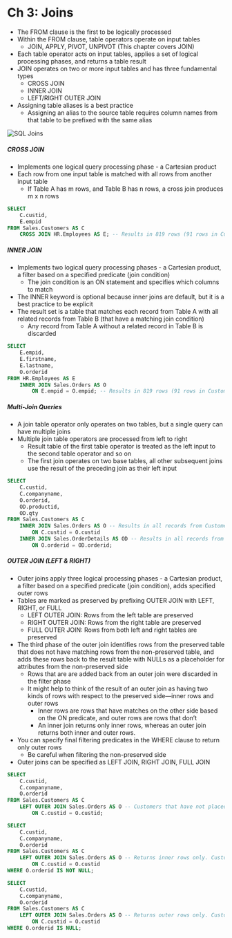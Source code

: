 # Ch 3: Joins

- The FROM clause is the first to be logically processed
- Within the FROM clause, table operators operate on input tables
	- JOIN, APPLY, PIVOT, UNPIVOT (This chapter covers JOIN)
- Each table operator acts on input tables, applies a set of logical processing phases, and returns a table result
- JOIN operates on two or more input tables and has three fundamental types
	- CROSS JOIN
	- INNER JOIN
	- LEFT/RIGHT OUTER JOIN
- Assigning table aliases is a best practice
	- Assigning an alias to the source table requires column names from that table to be prefixed with the same alias

![SQL Joins](https://github.com/nareyes/education/tree/main/fundamental_sql_server/notes\images\SQL_Joins.png)

##### CROSS JOIN
- Implements one logical query processing phase - a Cartesian product
- Each row from one input table is matched with all rows from another input table
	- If Table A has m rows, and Table B has n rows, a cross join produces m x n rows

``` SQL
SELECT
    C.custid,
    E.empid
FROM Sales.Customers AS C
    CROSS JOIN HR.Employees AS E; -- Results in 819 rows (91 rows in Customers, 9 rows in Employees)
```

##### INNER JOIN
- Implements two logical query processing phases - a Cartesian product, a filter based on a specified predicate (join condition)
	- The join condition is an ON statement and specifies which columns to match
- The INNER keyword is optional because inner joins are default, but it is a best practice to be explicit
- The result set is a table that matches each record from Table A with all related records from Table B (that have a matching join condition)
	- Any record from Table A without a related record in Table B is discarded

``` SQL
SELECT
    E.empid,
    E.firstname,
    E.lastname,
    O.orderid
FROM HR.Employees AS E
    INNER JOIN Sales.Orders AS O
        ON E.empid = O.empid; -- Results in 819 rows (91 rows in Customers, 9 rows in Employees). All rows have a match, so none are discarded.
```

##### Multi-Join Queries
- A join table operator only operates on two tables, but a single query can have multiple joins
- Multiple join table operators are processed from left to right
	- Result table of the first table operator is treated as the left input to the second table operator and so on
	- The first join operates on two base tables, all other subsequent joins use the result of the preceding join as their left input

``` SQL
SELECT
    C.custid,
    C.companyname,
    O.orderid,
    OD.productid,
    OD.qty
FROM Sales.Customers AS C
    INNER JOIN Sales.Orders AS O -- Results in all records from Customers with a matching record from Orders
        ON C.custid = O.custid
    INNER JOIN Sales.OrderDetails AS OD -- Results in all records from the preceding set with a matching record from OrderDetails
        ON O.orderid = OD.orderid;
```

##### OUTER JOIN (LEFT & RIGHT)
- Outer joins apply three logical processing phases - a Cartesian product, a filter based on  a specified predicate (join condition), adds specified outer rows
- Tables are marked as preserved by prefixing OUTER JOIN with LEFT, RIGHT, or FULL 
	- LEFT OUTER JOIN: Rows from the left table are preserved
	- RIGHT OUTER JOIN: Rows from the right table are preserved
	- FULL OUTER JOIN: Rows from both left and right tables are preserved
- The third phase of the outer join identifies rows from the preserved table that does not have matching rows from the non-preserved table, and adds these rows back to the result table with NULLs as a placeholder for attributes from the non-preserved side
	- Rows that are are added back from an outer join were discarded in the filter phase
	- It might help to think of the result of an outer join as having two kinds of rows with respect to the preserved side—inner rows and outer rows
		- Inner rows are rows that have matches on the other side based on the ON predicate, and outer rows are rows that don’t
		- An inner join returns only inner rows, whereas an outer join returns both inner and outer rows.
- You can specify final filtering predicates in the WHERE clause  to return only outer rows
	- Be careful when filtering the non-preserved side
- Outer joins can be specified as LEFT JOIN, RIGHT JOIN, FULL JOIN

``` SQL
SELECT
    C.custid,
    C.companyname,
    O.orderid
FROM Sales.Customers AS C 
    LEFT OUTER JOIN Sales.Orders AS O -- Customers that have not placed an order will be in the result table with NULLs for orderid
        ON C.custid = O.custid;

SELECT
    C.custid,
    C.companyname,
    O.orderid
FROM Sales.Customers AS C 
    LEFT OUTER JOIN Sales.Orders AS O -- Returns inner rows only. Customers with a matching order id.
        ON C.custid = O.custid
WHERE O.orderid IS NOT NULL;

SELECT
    C.custid,
    C.companyname,
    O.orderid
FROM Sales.Customers AS C 
    LEFT OUTER JOIN Sales.Orders AS O -- Returns outer rows only. Customers without a matching order id.
        ON C.custid = O.custid
WHERE O.orderid IS NULL;
```